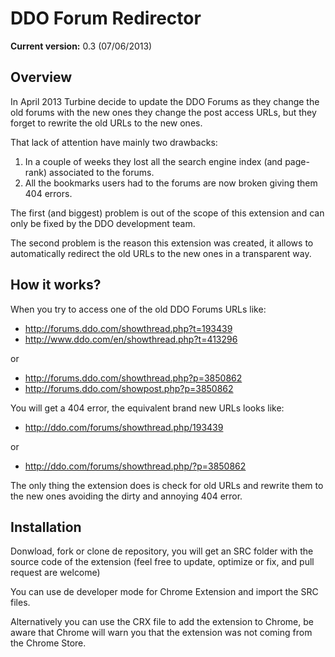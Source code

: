 DDO Forum Redirector
====================

**Current version:** 0.3 (07/06/2013)

Overview
--------

In April 2013 Turbine decide to update the DDO Forums as they change the old forums with the new ones they change the post access URLs, but they forget to rewrite the old URLs to the new ones.

That lack of attention have mainly two drawbacks:

1. In a couple of weeks they lost all the search engine index (and page-rank) associated to the forums.
2. All the bookmarks users had to the forums are now broken giving them 404 errors.

The first (and biggest) problem is out of the scope of this extension and can only be fixed by the DDO development team.

The second problem is the reason this extension was created, it allows to automatically redirect the old URLs to the new ones in a transparent way.

How it works?
-------------

When you try to access one of the old DDO Forums URLs like:

- http://forums.ddo.com/showthread.php?t=193439
- http://www.ddo.com/en/showthread.php?t=413296

or

- http://forums.ddo.com/showthread.php?p=3850862
- http://forums.ddo.com/showpost.php?p=3850862

You will get a 404 error, the equivalent brand new URLs looks like:

- http://ddo.com/forums/showthread.php/193439

or

- http://ddo.com/forums/showthread.php/?p=3850862

The only thing the extension does is check for old URLs and rewrite them to the new ones avoiding the dirty and annoying 404 error.

Installation
-----------

Donwload, fork or clone de repository, you will get an SRC folder with the source code of the extension (feel free to update, optimize or fix, and pull request are welcome)

You can use de developer mode for Chrome Extension and import the SRC files.

Alternatively you can use the CRX file to add the extension to Chrome, be aware that Chrome will warn you that the extension was not coming from the Chrome Store.